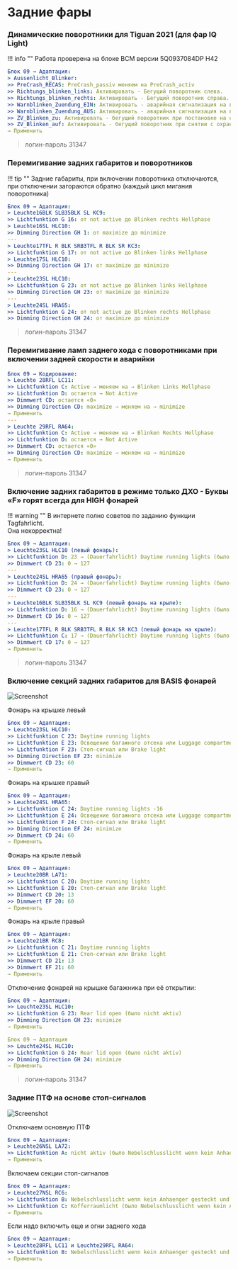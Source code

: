 
# Задние фары

### Динамические поворотники для Tiguan 2021 (для фар IQ Light)

!!! info ""
    Работа проверена на блоке BCM версии 5Q0937084DP H42  

``` yaml
Блок 09 → Адаптация:
> Aussenlicht_Blinker:
>> PreCrash_RECAS: PreCrash_passiv меняем на PreCrash_activ
>> Richtungs_blinken_links: Активировать - Бегущий поворотник слева.
>> Richtungs_blinken_rechts: Активировать - Бегущий поворотник справа.
>> Warnblinken_Zuendung_EIN: Активировать - аварийная сигнализация на включённом зажигании.
>> Warnblinken_Zuendung_AUS: Активировать - аварийная сигнализация на выключённом зажигании.
>> ZV_Blinken_zu: Активировать - бегущий поворотник при постановке на охрану.
>> ZV_Blinken_auf: Активировать - бегущий поворотник при снятии с охраны.
→ Применить
```

> логин-пароль 31347    

### Перемигивание задних габаритов и поворотников

!!! tip ""
    Задние габариты, при включении поворотника отключаются, при отключении загораются обратно (каждый цикл мигания поворотника)
    
``` yaml
Блок 09 → Адаптация:
> Leuchte16BLK SLB35BLK SL KC9:
>> Lichtfunktion G 16: от not active до Blinken rechts Hellphase
> Leuchte16SL HLC10:
>> Dimming Direction GH 1: от maximize до minimize
---
> Leuchte17TFL R BLK SRB3TFL R BLK SR KC3:
>> Lichtfunktion G 17: от not active до Blinken links Hellphase
> Leuchte17SL HLC10:
>> Dimming Direction GH 17: от maximize до minimize
---
> Leuchte23SL HLC10:
>> Lichtfunktion G 23: от not active до Blinken links Hellphase
>> Dimming Direction GH 23: от maximize до minimize
---
> Leuchte24SL HRA65:
>> Lichtfunktion G 24: от not active до Blinken rechts Hellphase
>> Dimming Direction GH 24: от maximize до minimize
``` 

> логин-пароль 31347    

### Перемигивание ламп заднего хода с поворотниками при включении задней скорости и аварийки

``` yaml
Блок 09 → Кодирование:
> Leuchte 28RFL LC11:
>> Lichtfunktion C: Active → меняем на → Blinken Links Hellphase
>> Lichtfunktion D: остается → Not Active
>> Dimmwert СD: остается «0»
>> Dimming Direction CD: maximize → меняем на → minimize
→ Применить
---
> Leuchte 29RFL RA64:
>> Lichtfunktion C: Active → меняем на → Blinken Rechts Hellphase
>> Lichtfunktion D: остается → Not Active
>> Dimmwert СD: остается «0»
>> Dimming Direction CD: maximize → меняем на → minimize
→ Применить
```
    
> логин-пароль 31347

### Включение задних габаритов в режиме только ДХО - Буквы «F» горят всегда для HIGH фонарей

!!! warning ""
    В интернете полно советов по заданию функции Tagfahrlicht.  
    Она некорректна!

``` yaml
Блок 09 → Адаптация:
> Leuchte23SL HLC10 (левый фонарь):
>> Lichtfunktion D: 23 → (Dauerfahrlicht) Daytime running lights (было nicht aktiv)
>> Dimmwert CD 23: 0 → 127
---
> Leuchte24SL HRA65 (правый фонарь):
>> Lichtfunktion D: 24 → (Dauerfahrlicht) Daytime running lights (было nicht aktiv)
>> Dimmwert CD 23: 0 → 127
---
> Leuchte16BLK SLB35BLK SL KC9 (левый фонарь на крыле):
>> Lichtfunktion D: 16 → (Dauerfahrlicht) Daytime running lights (было nicht aktiv)
>> Dimmwert CD 16: 0 → 127
---
> Leuchte17TFL R BLK SRB3TFL R BLK SR KC3 (левый фонарь на крыле):
>> Lichtfunktion C: 17 → (Dauerfahrlicht) Daytime running lights (было nicht aktiv)
>> Dimmwert CD 17: 0 → 127
→ Применить
```

> логин-пароль 31347

### Включение секций задних габаритов для BASIS фонарей

![Screenshot](../images/MQB/basicPTF.png)

Фонарь на крышке левый
``` yaml
Блок 09 → Адаптация:
> Leuchte23SL HLC10:
>> Lichtfunktion C 23: Daytime running lights
>> Lichtfunktion E 23: Освещение багажного отсека или Luggage compartment light
>> Lichtfunktion F 23: Стоп-сигнал или Brake light
>> Dimming Direction EF 23: minimize
>> Dimmwert CD 23: 60
→ Применить
```

Фонарь на крышке правый
``` yaml
Блок 09 → Адаптация:
> Leuchte24SL HRA65:
>> Lichtfunktion C 24: Daytime running lights -16
>> Lichtfunktion E 24: Освещение багажного отсека или Luggage compartment light
>> Lichtfunktion F 24: Стоп-сигнал или Brake light
>> Dimming Direction EF 24: minimize
>> Dimmwert CD 24: 60
→ Применить
```

Фонарь на крыле левый
``` yaml
Блок 09 → Адаптация:
> Leuchte20BR LA71:
>> Lichtfunktion C 20: Daytime running lights
>> Lichtfunktion E 20: Стоп-сигнал или Brake light
>> Dimmwert CD 20: 13
>> Dimmwert EF 20: 60
→ Применить
```

Фонарь на крыле правый
``` yaml
Блок 09 → Адаптация:
> Leuchte21BR RC8:
>> Lichtfunktion C 21: Daytime running lights
>> Lichtfunktion E 21: Стоп-сигнал или Brake light 
>> Dimmwert CD 21: 13
>> Dimmwert EF 21: 60
→ Применить
```

Отключение фонарей на крышке багажника при её открытии:
``` yaml
Блок 09 → Адаптация:
>> Leuchte23SL HLC10:
>> Lichtfunktion G 23: Rear lid open (было nicht aktiv)
>> Dimming Direction GH 23: minimize
→ Применить
```
``` yaml
Блок 09 → Адаптация
>> Leuchte24SL HLC10:
>> Lichtfunktion G 24: Rear lid open (было nicht aktiv)
>> Dimming Direction GH 24: minimize
→ Применить
```

> логин-пароль 31347

### Задние ПТФ на основе стоп-сигналов

![Screenshot](../images/MQB/newPTF.png)

Отключаем основную ПТФ
``` yaml
Блок 09 → Адаптация:
> Leuchte26NSL LA72:
>> Lichtfunktion A: nicht aktiv (было Nebelschlusslicht wenn kein Anhaenger gesteckt und Rechtsverkehr)
→ Применить
```

Включаем секции стоп-сигналов
``` yaml
Блок 09 → Адаптация:
> Leuchte27NSL RC6:
>> Lichtfunktion B: Nebelschlusslicht wenn kein Anhaenger gesteckt und Rechtsverkehr (было Nicht aktiv)
>> Lichtfunktion C: Kofferraumlicht (было Nebelschlusslicht wenn kein Anhaenger gesteckt und Rechtsverkehr)
→ Применить
```

Если надо включить еще и огни заднего хода
``` yaml
Блок 09 → Адаптация:
> Leuchte28RFL LC11 и Leuchte29RFL RA64:
>> Lichtfunktion В: Nebelschlusslicht wenn kein Anhaenger gesteckt und Rechtsverkehr (было Nicht aktiv)
→ Применить
```
